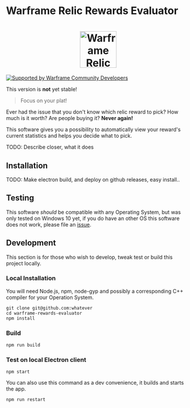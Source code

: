 # Warframe Relic Rewards Evaluator

<h1 align="center">
	<img width="100" src="https://raw.githubusercontent.com/tarekis/warframe-rewards-evaluator/master/src/img/logo.png" alt="Warframe Relic Rewards Evaluator">
	<br>
</h1>

[![Supported by Warframe Community Developers](https://raw.githubusercontent.com/Warframe-Community-Developers/banner/master/banner.png)](https://github.com/Warframe-Community-Developers "Supported by Warframe Community Developers")

This version is **not** yet stable!

> Focus on your plat!

Ever had the issue that you don't know which relic reward to pick? How much is it worth? Are people buying it? **Never again!**

This software gives you a possibility to automatically view your reward's current statistics and helps you decide what to pick.

TODO: Describe closer, what it does

## Installation

TODO: Make electron build, and deploy on github releases, easy install..

## Testing

This software *should* be compatible with any Operating System, but was only tested on Windows 10 yet, if you do have an other OS this software does not work, please file an [issue](https://github.com/tarekis/warframe-rewards-evaluator/issues).

## Development

This section is for those who wish to develop, tweak test or build this project locally.

### Local Installation

You will need Node.js, npm, node-gyp and possibly a corresponding C++ compiler for your Operation System.

```
git clone git@github.com:whatever
cd warframe-rewards-evaluator
npm install
```

### Build

```
npm run build
```

### Test on local Electron client
```
npm start
```

You can also use this command as a dev convenience, it builds and starts the app.
```
npm run restart
